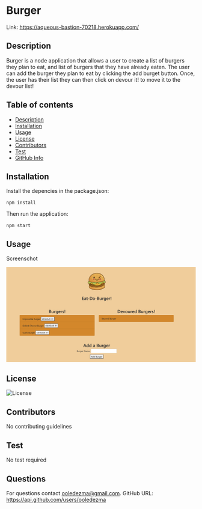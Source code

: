 # Burger

Link: https://aqueous-bastion-70218.herokuapp.com/

## Description

Burger is a node application that allows a user to create a list of burgers they plan to eat, and list of burgers that they have already eaten. The user can add the burger they plan to eat by clicking the add burget button. Once, the user has their list they can then click on devour it! to move it to the devour list!

## Table of contents

- [Description](#Description)
- [Installation](#Installation)
- [Usage](#Usage)
- [License](#License)
- [Contributors](#Contributors)
- [Test](#Test)
- [GitHub Info](#Questions)

## Installation

Install the depencies in the package.json:

```
npm install

```

Then run the application:

```
npm start

```

## Usage

Screenschot

<img src="public/assets/img/screenshot.PNG">

## License

![License](https://img.shields.io/badge/LICENSE-MIT-GREEN)

## Contributors

No contributing guidelines

## Test

No test required

## Questions

For questions contact ooledezma@gmail.com.
GitHub URL: https://api.github.com/users/ooledezma
